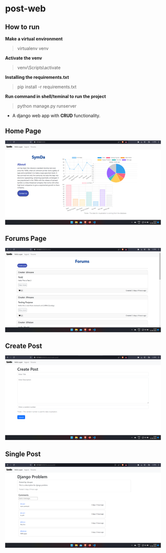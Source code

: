 ﻿# post-web

## How to run

**Make a virtual environment**
> virtualenv venv

**Activate the venv**
> venv\Scripts\activate

**Installing the requirements.txt**
> pip install -r requirements.txt
 
**Run command in shell/teminal to run the project**
> python manage.py runserver

* A django web app with **CRUD** functionality.

## Home Page

<img src="screenshots/home.png" />

## Forums Page

<img src="screenshots/forums.png" />

## Create Post

<img src="screenshots/create-post.png" />

## Single Post

<img src="screenshots/post.png" />
